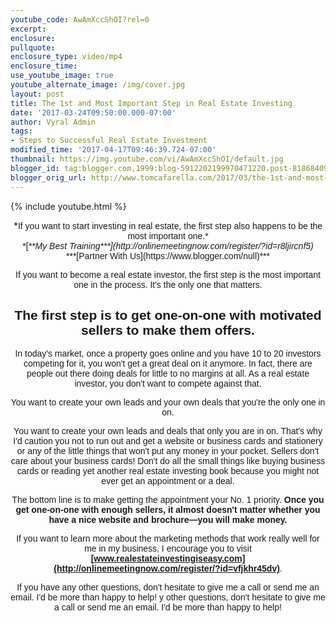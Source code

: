 ```yaml
---
youtube_code: AwAmXccShOI?rel=0
excerpt:
enclosure:
pullquote:
enclosure_type: video/mp4
enclosure_time:
use_youtube_image: true
youtube_alternate_image: /img/cover.jpg
layout: post
title: The 1st and Most Important Step in Real Estate Investing
date: '2017-03-24T09:50:00.000-07:00'
author: Vyral Admin
tags:
- Steps to Successful Real Estate Investment
modified_time: '2017-04-17T09:46:39.724-07:00'
thumbnail: https://img.youtube.com/vi/AwAmXccShOI/default.jpg
blogger_id: tag:blogger.com,1999:blog-5912202199970471220.post-8186840922546455839
blogger_orig_url: http://www.tomcafarella.com/2017/03/the-1st-and-most-important-step-in-real.html
---
```

{% include youtube.html %}
 
<div style="text-align: center;">*<span style="font-size: normal;"><span style="font-family: &quot;arial&quot; , &quot;helvetica&quot; , sans-serif;">If you want to start investing in real estate, the first step also happens to be the most important one.*<div style="text-align: center;"> 
<div style="text-align: center;">*<span style="font-size: normal;"><span style="font-family: &quot;arial&quot; , &quot;helvetica&quot; , sans-serif;"><span style="font-family: &quot;arial&quot; , &quot;helvetica&quot; , sans-serif;"><span style="font-size: normal;">[<span style="font-size: normal;"><i>**<span style="font-size: normal;"><span style="font-family: &quot;arial&quot; , &quot;helvetica&quot; , sans-serif;"><span style="font-family: &quot;arial&quot; , &quot;helvetica&quot; , sans-serif;">My Best Training<span style="font-family: &quot;arial&quot; , &quot;helvetica&quot; , sans-serif;"><span style="font-family: &quot;arial&quot; , &quot;helvetica&quot; , sans-serif;">***](http://onlinemeetingnow.com/register/?id=r8ljircnf5)</i><div style="text-align: center;"><span style="font-size: normal;">***<span style="font-family: &quot;arial&quot; , &quot;helvetica&quot; , sans-serif;"><span style="font-family: &quot;arial&quot; , &quot;helvetica&quot; , sans-serif;"><span style="font-family: &quot;arial&quot; , &quot;helvetica&quot; , sans-serif;">[Partner With Us](https://www.blogger.com/null)***<div style="text-align: center;"> 

<span style="font-size: normal;"><span style="font-family: &quot;arial&quot; , &quot;helvetica&quot; , sans-serif;">If you want to become a real estate investor, the first step is the most important one in the process. It's the only one that matters. 

## The first step is to get one-on-one with motivated sellers to make them offers. 

In today's market, once a property goes online and you have 10 to 20 investors competing for it, you won't get a great deal on it anymore. In fact, there are people out there doing deals for little to no margins at all. As a real estate investor, you don't want to compete against that. 

You want to create your own leads and your own deals that you're the only one in on. 
<div class="quote-box"><div class="quote-text"><span style="font-size: normal;"><span style="font-family: &quot;arial&quot; , &quot;helvetica&quot; , sans-serif;">You want to create your own leads and deals that only you are in on.   <span style="font-size: normal;"><span style="font-family: &quot;arial&quot; , &quot;helvetica&quot; , sans-serif;">That's why I'd caution you not to run out and get a website or business cards and stationery or any of the little things that won't put any money in your pocket. Sellers don't care about your business cards! Don't do all the small things like buying business cards<span style="font-family: &quot;arial&quot; , &quot;helvetica&quot; , sans-serif;"> or reading yet another real estate investing book because you might not ever get an appointment or a deal. 

The bottom line is to make getting the appointment your No. 1 priority. **Once you get one-on-one with enough sellers, it almost doesn't matter whether you have a nice website and brochure—you will make money.** 

If you want to learn more about the marketing methods that work really well for me in my business, I encourage you to visit **[www.realestateinvestingiseasy.com](http://onlinemeetingnow.com/register/?id=vfjkhr45dv)**. 

If you have any other questions, don't hesitate to give me a call or send me an email. I'd be more than happy to help! y other questions, don't hesitate to give me a call or send me an email. I'd be more than happy to help! 